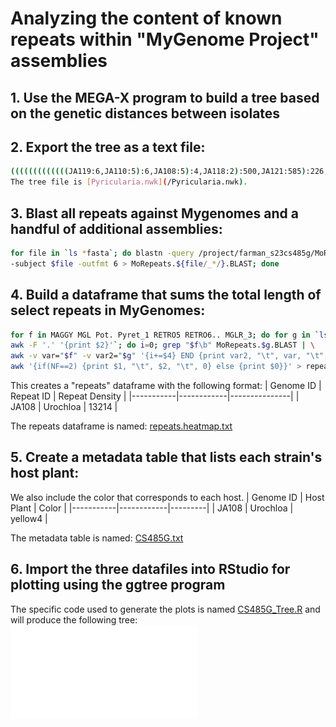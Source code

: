 # Analyzing the content of known repeats within "MyGenome Project" assemblies

## 1. Use the MEGA-X program to build a tree based on the genetic distances between isolates

## 2. Export the tree as a text file:
```bash
(((((((((((((JA119:6,JA110:5):6,JA108:5):4,JA118:2):500,JA121:585):226,JA109:597):976,U276:2399):1124,(U270:3766,(T6:1250,T21:1508):525):1539):534,JA174:2084):303,JA158:2502):906,T29:3893):45785,(RN1:42154,(PmJA115:2973,JA171:-640):36140):11131):2657,(CD86:28728,(DsLIZ:2934,JA125:-1036):26840):27698):1184,Pm1:56414,(CrA8401:70532,Cr9010:70452):43950);
The tree file is [Pyricularia.nwk](/Pyricularia.nwk).
```
## 3. Blast all repeats against Mygenomes and a handful of additional assemblies:
```bash
for file in `ls *fasta`; do blastn -query /project/farman_s23cs485g/MoRepeats.fasta \
-subject $file -outfmt 6 > MoRepeats.${file/_*/}.BLAST; done
```
## 4. Build a dataframe that sums the total length of select repeats in MyGenomes:
```bash
for f in MAGGY MGL Pot. Pyret_1 RETRO5 RETRO6.. MGLR_3; do for g in `ls *BLAST | \
awk -F '.' '{print $2}'`; do i=0; grep "$f\b" MoRepeats.$g.BLAST | \
awk -v var="$f" -v var2="$g" '{i+=$4} END {print var2, "\t", var, "\t", i}'; done; done |\
awk '{if(NF==2) {print $1, "\t", $2, "\t", 0} else {print $0}}' > repeats.heatmap.txt
```
This creates a "repeats" dataframe with the following format:
| Genome ID | Repeat ID | Repeat Density |
|-----------|------------|---------------|
|  JA108    |  Urochloa  |    13214      |

The repeats dataframe is named: [repeats.heatmap.txt](/repeats.heatmap.txt)


## 5. Create a metadata table that lists each strain's host plant:
We also include the color that corresponds to each host. 
| Genome ID | Host Plant |  Color  |
|-----------|------------|---------|
|  JA108    |  Urochloa  | yellow4 |

The metadata table is named: [CS485G.txt](/CS485G.txt)

## 6. Import the three datafiles into RStudio for plotting using the ggtree program
The specific code used to generate the plots is named [CS485G_Tree.R](/CS485G_Tree.R) and will produce the following tree:
![PyriculariaRepeatsTree.pdf](/PyriculariaRepeatsTree.pdf)


